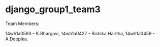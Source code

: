 # django_group1_team3

Team Members:

14wh1a0593 - K.Bhargavi,
14wh1a0427 - Rishika Haritha,
14wh1a0459 - A.Deepika.

